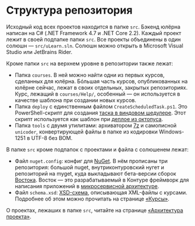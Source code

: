 # Структура репозитория

Исходный код всех проектов находится в папке `src`. Бэкенд юлёрна написан на C# (.NET Framework 4.7 и .NET Core 2.2). Каждый проект лежит в своей подпапке папки `src`. Все проекты объединены в один солюшн — `src/uLearn.sln`. Солюшн можно открыть в Microsoft Visual Studio или JetBrains Rider.

Кроме папки `src` на верхнем уровне в репозитории также лежат:
- Папка `courses`. В ней можно найти одни из первых курсов, сделанных для юлёрна. Бóльшая часть курсов, опубликованных на юлёрне сейчас, лежат в своих отдельных, закрытых репозиториях. Курс, лежащий в `courses/Help/`, особенный — он используется в качестве шаблона при создании новых курсов.
- Папка `deploy` с единственным файлом `CreateScheduledTask.ps1`. Это PowerShell-скрипт для создания [таска в виндовом шедулере](https://docs.microsoft.com/en-us/windows/desktop/taskschd/task-scheduler-start-page). Этот скрипт используется как шаблон при [деплое из октопуса](deploy.md).
- Папка `tools` с двумя утилитами: архиватором [7z](https://www.7-zip.org) и самописной `unicoder`, конвертирующей файлы в папке из кодировки Windows-1251 в UTF-8 без BOM.

В папке `src` кроме подпапок с проектами и файла с солюшенем лежат:
- Файл `nuget.config`: конфиг для [NuGet](https://www.nuget.org). В нём прописаны три репозитория: большой nuget, внутриконтуровский нугет и репозиторий на myget, куда выкладывают бета-версии сборок [Востока](http://vostok.tools). Восток — это разрабатываемый в Контуре фреймворк для написания приложений в [микросервисной архитектуре](https://ru.wikipedia.org/wiki/%D0%9C%D0%B8%D0%BA%D1%80%D0%BE%D1%81%D0%B5%D1%80%D0%B2%D0%B8%D1%81%D0%BD%D0%B0%D1%8F_%D0%B0%D1%80%D1%85%D0%B8%D1%82%D0%B5%D0%BA%D1%82%D1%83%D1%80%D0%B0).
- Файл `schema.xsd`: [XSD-схема](https://ru.wikipedia.org/wiki/XML_Schema_(W3C)), описывающая XML-файлы с курсами. Подробнее об этом можно прочитать на странице [«Курсы»](courses.md).

О проектах, лежаших в папке `src`, читайте на странице [«Архитектура проекта»](architecture.md).